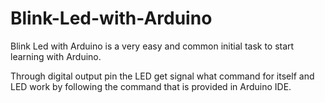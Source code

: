 # Blink-Led-with-Arduino


Blink Led with Arduino is a very easy and common initial task to start learning with Arduino.  


Through digital output pin the LED get signal what command for itself and LED work by following the command that is provided in Arduino IDE.
